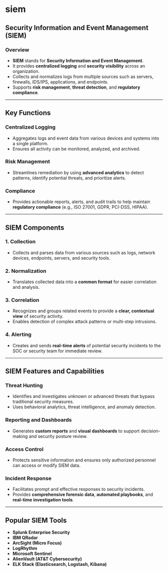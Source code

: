 
# siem

## Security Information and Event Management (SIEM)

### Overview

- **SIEM** stands for **Security Information and Event Management**.
- It provides **centralized logging** and **security visibility** across an organization.
- Collects and normalizes logs from multiple sources such as servers, firewalls, IDS/IPS, applications, and endpoints.
- Supports **risk management**, **threat detection**, and **regulatory compliance**.

---

## Key Functions

### Centralized Logging

- Aggregates logs and event data from various devices and systems into a single platform.
- Ensures all activity can be monitored, analyzed, and archived.

### Risk Management

- Streamlines remediation by using **advanced analytics** to detect patterns, identify potential threats, and prioritize alerts.

### Compliance

- Provides actionable reports, alerts, and audit trails to help maintain **regulatory compliance** (e.g., ISO 27001, GDPR, PCI-DSS, HIPAA).

---

## SIEM Components

### 1. Collection

- Collects and parses data from various sources such as logs, network devices, endpoints, servers, and security tools.

### 2. Normalization

- Translates collected data into a **common format** for easier correlation and analysis.

### 3. Correlation

- Recognizes and groups related events to provide a **clear, contextual view** of security activity.
- Enables detection of complex attack patterns or multi-step intrusions.

### 4. Alerting

- Creates and sends **real-time alerts** of potential security incidents to the SOC or security team for immediate review.

---

## SIEM Features and Capabilities

### Threat Hunting

- Identifies and investigates unknown or advanced threats that bypass traditional security measures.
- Uses behavioral analytics, threat intelligence, and anomaly detection.

### Reporting and Dashboards

- Generates **custom reports** and **visual dashboards** to support decision-making and security posture review.

### Access Control

- Protects sensitive information and ensures only authorized personnel can access or modify SIEM data.

### Incident Response

- Facilitates prompt and effective responses to security incidents.
- Provides **comprehensive forensic data**, **automated playbooks**, and **real-time investigation tools**.

---

## Popular SIEM Tools

- **Splunk Enterprise Security**
- **IBM QRadar**
- **ArcSight (Micro Focus)**
- **LogRhythm**
- **Microsoft Sentinel**
- **AlienVault (AT&T Cybersecurity)**
- **ELK Stack (Elasticsearch, Logstash, Kibana)**
